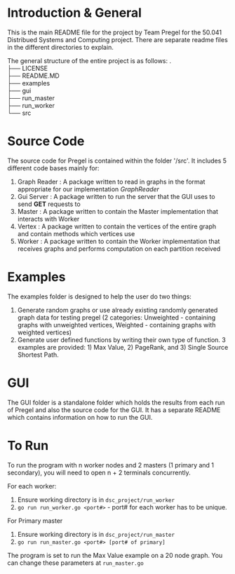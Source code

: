 # Introduction \& General
This is the main README file for the project by Team Pregel for the 50.041 Distribued Systems and Computing project. There are separate readme files in the different directories to explain. 

The general structure of the entire project is as follows: 
.<br>
├── LICENSE <br>
├── README.MD <br>
├── examples <br>
├── gui <br>
├── run_master <br>
├── run_worker <br>
└── src <br>


# Source Code
The source code for Pregel is contained within the folder '/src'. It includes 5 different code bases mainly for:
1. Graph Reader : A package written to read in graphs in the format appropriate for our implementation *GraphReader*
2. Gui Server : A package written to run the server that the GUI uses to send **GET** requests to 
3. Master : A package written to contain the Master implementation that interacts with Worker
4. Vertex : A package written to contain the vertices of the entire graph and contain methods which vertices use
5. Worker : A package  written to contain the Worker implementation that receives graphs and performs computation on each partition received


# Examples
The examples folder is designed to help the user do two things: 
1. Generate random graphs or use already existing randomly generated graph data for testing pregel (2 categories: Unweighted - containing graphs with unweighted vertices, Weighted - containing graphs with weighted vertices)
2. Generate user defined functions by writing their own type of function. 3 examples are provided: 1) Max Value, 2) PageRank, and 3) Single Source Shortest Path.


# GUI
The GUI folder is a standalone folder which holds the results from each run of Pregel and also the source code for the GUI. It has a separate README which contains information on how to run the GUI. 

# To Run 
To run the program with n worker nodes and 2 masters (1 primary and 1 secondary), you will need to open n + 2 terminals concurrently. 

For each worker:
1. Ensure working directory is in ```dsc_project/run_worker```
2. ```go run run_worker.go <port#>``` - port# for each worker has to be unique. 

For Primary master
1. Ensure working directory is in ```dsc_project/run_master```
2. ```go run run_master.go <port#> [port# of primary]```

The program is set to run the Max Value example on a 20 node graph. You can change these parameters at ```run_master.go```

